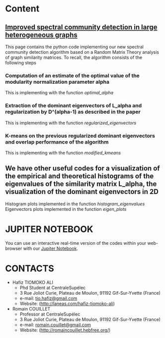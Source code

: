# Content
## [Improved spectral community detection in large heterogeneous graphs](http://romaincouillet.hebfree.org/docs/articles/JMVA_TIOMOKO.pdf)
This page contains the python code implementing our new spectral community detection algorithm based on a Random Matrix Theory 
analysis of graph similarity matrices. 
To recall, the algorithm consists of the following steps

### Computation of an estimate of the optimal value of the modularity normalization parameter alpha
  This is implementing with the function _optimal_alpha_
### Extraction of the dominant eigenvectors of L_alpha and regularization by D^(alpha-1) as described in the paper
  This is implementing with the function _regularized_eigenvectors_
### K-means on the previous regularized dominant eigenvectors and overlap performance of the algorithm
  This is implementing with the function _modified_kmeans_
  
  
## We have other useful codes for a visualization of the empirical and theoretical histograms of the eigenvalues of the similarity matrix L_alpha, the visualization of the dominant eigenvectors in 2D
  Histogram plots implemented in the function _histogram_eigenvalues_
  Eigenvectors plots implemented in the function _eigen_plots_
  
  
  # JUPITER NOTEBOOK
  You can use an interactive real-time version of the codes within your web-browser with our [Jupiter Notebook](https://github.com/hafizTiomoko/improved_spectral_community_detection/blob/master/RMT4CD.ipynb).
  
  # CONTACTS
  * Hafiz TIOMOKO ALI
    * Phd Student at CentraleSupélec
    * 3 Rue Joliot Curie, Plateau de Moulon, 91192 Gif-Sur-Yvette (France)
    * e-mail: tio.hafiz@gmail.com
    * Website: (http://laneas.com/hafiz-tiomoko-ali)
  * Romain COUILLET
    * Professor at CentraleSupélec
    * 3 Rue Joliot Curie, Plateau de Moulon, 91192 Gif-Sur-Yvette (France)
    * e-mail: romain.couillet@gmail.com
    * Website: (http://romaincouillet.hebfree.org/)
